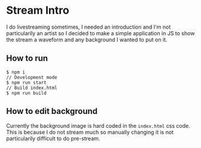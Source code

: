 # Stream Intro

I do livestreaming sometimes, I needed an introduction and I'm not particularily
an artist so I decided to make a simple application in JS to show the stream a
waveform and any background I wanted to put on it.

## How to run

```
$ npm i
// Development mode
$ npm run start
// Build index.html
$ npm run build
```

## How to edit background

Currently the background image is hard coded in the `index.html` css code. This
is because I do not stream much so manually changing it is not particularily
difficult to do pre-stream.
